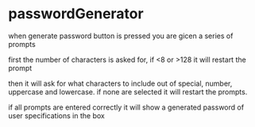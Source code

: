 # passwordGenerator

when generate password button is pressed you are gicen a series of prompts

first the number of characters is asked for, if <8 or >128 it will restart the prompt

then it will ask for what characters to include out of special, number, uppercase and lowercase. if none are selected it will restart the prompts.

if all prompts are entered correctly it will show a generated password of user specifications in the box